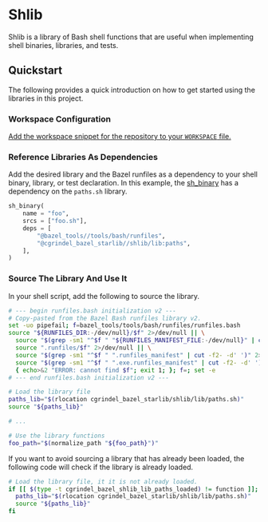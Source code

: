 # Shlib 

Shlib is a library of Bash shell functions that are useful when implementing shell binaries,
libraries, and tests.


## Quickstart

The following provides a quick introduction on how to get started using the libraries in this
project.

###  Workspace Configuration

[Add the workspace snippet for the repository to your `WORKSPACE` file.](/README.md#workspace-configuration)


### Reference Libraries As Dependencies

Add the desired library and the Bazel runfiles as a dependency to your shell binary, library, or
test declaration. In this example, the
[sh_binary](https://docs.bazel.build/versions/main/be/shell.html#sh_binary) has a dependency on the
`paths.sh` library.

```python
sh_binary(
    name = "foo",
    srcs = ["foo.sh"],
    deps = [
        "@bazel_tools//tools/bash/runfiles",
        "@cgrindel_bazel_starlib//shlib/lib:paths",
    ],
)
```

### Source The Library And Use It

In your shell script, add the following to source the library. 

```sh
# --- begin runfiles.bash initialization v2 ---
# Copy-pasted from the Bazel Bash runfiles library v2.
set -uo pipefail; f=bazel_tools/tools/bash/runfiles/runfiles.bash
source "${RUNFILES_DIR:-/dev/null}/$f" 2>/dev/null || \
  source "$(grep -sm1 "^$f " "${RUNFILES_MANIFEST_FILE:-/dev/null}" | cut -f2- -d' ')" 2>/dev/null || \
  source ".runfiles/$f" 2>/dev/null || \
  source "$(grep -sm1 "^$f " ".runfiles_manifest" | cut -f2- -d' ')" 2>/dev/null || \
  source "$(grep -sm1 "^$f " ".exe.runfiles_manifest" | cut -f2- -d' ')" 2>/dev/null || \
  { echo>&2 "ERROR: cannot find $f"; exit 1; }; f=; set -e
# --- end runfiles.bash initialization v2 ---

# Load the library file
paths_lib="$(rlocation cgrindel_bazel_starlib/shlib/lib/paths.sh)"
source "${paths_lib}"

# ...

# Use the library functions
foo_path="$(normalize_path "${foo_path}")"
```

If you want to avoid sourcing a library that has already been loaded, the following code will check
if the library is already loaded.

```sh
# Load the library file, it it is not already loaded.
if [[ $(type -t cgrindel_bazel_shlib_lib_paths_loaded) != function ]]; then
  paths_lib="$(rlocation cgrindel_bazel_starlib/shlib/lib/paths.sh)"
  source "${paths_lib}"
fi
```
